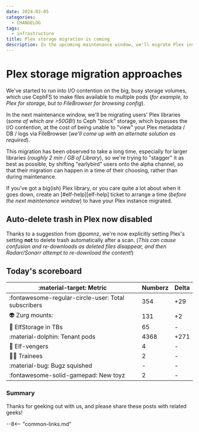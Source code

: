 ```yaml
---
date: 2024-03-05
categories:
  - CHANGELOG
tags:
  - infrastructure
title: Plex storage migration is coming
description: In the upcoming maintenance window, we'll migrate Plex instances' storage to reduce I/O congestion
---
```

# Plex storage migration approaches

We've started to run into I/O contention on the big, busy storage volumes, which use CephFS to make files available to multiple pods (*for example, to Plex for storage, but to FileBrowser for browsing config*).

In the next maintenance window, we'll be migrating users' Plex libraries (*some of which are >50GB!*) to Ceph "block" storage, which bypasses the I/O contention, at the cost of being unable to "view" your Plex metadata / DB / logs via FileBrowser (*we'll come up with an alternate solution as required*).

This migration has been observed to take a long time, especially for larger libraries (*roughly 2 min / GB of Library*), so we're trying to "stagger" it as best as possible, by shifting "earlybird" users onto the alpha channel, so that their migration can happen in a time of their choosing, rather than during maintenance.

If you've got a big(ish) Plex library, or you care quite a lot about when it goes down, create an [#elf-help][elf-help] ticket to arrange a time (*before the next maintenance window*) to have your Plex instance migrated.

## Auto-delete trash in Plex now disabled

Thanks to a suggestion from @pomnz, we're now explicitly setting Plex's setting **not** to delete trash automatically after a scan. (*This can cause confusion and re-downloads as deleted files disappear, and then Radarr/Sonarr attempt to re-download the content!*)

## Today's scoreboard

:material-target: Metric | Numberz | Delta
---------|----------|----------
:fontawesome-regular-circle-user: Total subscribers | 354 | +29
:alien: Zurg mounts: | 131 | +2
:floppy_disk: ElfStorage in TBs | 65 | -
:material-dolphin: Tenant pods | 4368 | +271
:superhero: Elf-vengers | 4 | -
:student: Trainees | 2 | -
:material-bug: Bugz squished | - | -
:fontawesome-solid-gamepad: New toyz | 2 | -

### Summary

Thanks for geeking out with us, and please share these posts with related geeks!

--8<-- "common-links.md"